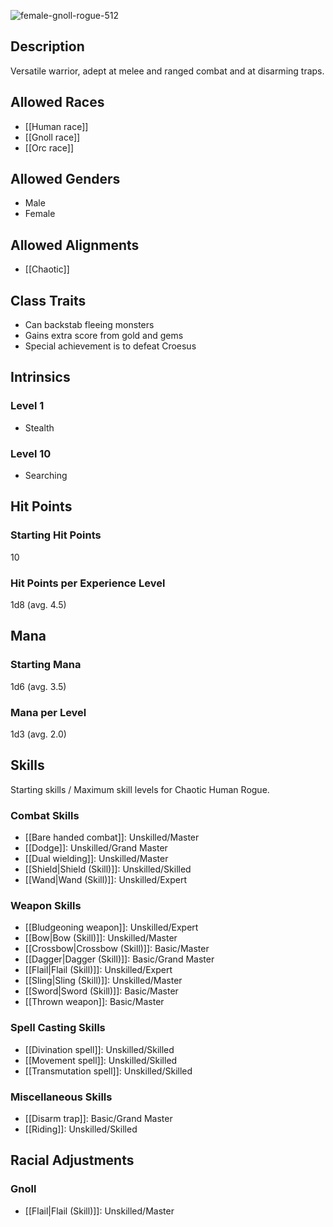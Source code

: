 ![female-gnoll-rogue-512](https://github.com/hyvanmielenpelit/GnollHack/assets/16661034/d4238f58-e6f6-431a-8023-9f3ea9da849f)

## Description

Versatile warrior, adept at melee and ranged combat and at disarming traps.

## Allowed Races

- [[Human race]]
- [[Gnoll race]]
- [[Orc race]]

## Allowed Genders

- Male
- Female

## Allowed Alignments

- [[Chaotic]]

## Class Traits

- Can backstab fleeing monsters
- Gains extra score from gold and gems
- Special achievement is to defeat Croesus

## Intrinsics

### Level 1

- Stealth

### Level 10

- Searching

## Hit Points

### Starting Hit Points

10

### Hit Points per Experience Level

1d8 (avg. 4.5)

## Mana

### Starting Mana

1d6 (avg. 3.5)

### Mana per Level

1d3 (avg. 2.0)

## Skills

Starting skills / Maximum skill levels for Chaotic Human Rogue. 

### Combat Skills 

- [[Bare handed combat]]: Unskilled/Master 
- [[Dodge]]: Unskilled/Grand Master
- [[Dual wielding]]: Unskilled/Master 
- [[Shield|Shield (Skill)]]: Unskilled/Skilled
- [[Wand|Wand (Skill)]]: Unskilled/Expert

### Weapon Skills 

- [[Bludgeoning weapon]]: Unskilled/Expert 
- [[Bow|Bow (Skill)]]: Unskilled/Master
- [[Crossbow|Crossbow (Skill)]]: Basic/Master
- [[Dagger|Dagger (Skill)]]: Basic/Grand Master
- [[Flail|Flail (Skill)]]: Unskilled/Expert
- [[Sling|Sling (Skill)]]: Unskilled/Master
- [[Sword|Sword (Skill)]]: Basic/Master
- [[Thrown weapon]]: Basic/Master

### Spell Casting Skills 

- [[Divination spell]]: Unskilled/Skilled
- [[Movement spell]]: Unskilled/Skilled
- [[Transmutation spell]]: Unskilled/Skilled

### Miscellaneous Skills 

- [[Disarm trap]]: Basic/Grand Master
- [[Riding]]: Unskilled/Skilled

## Racial Adjustments

### Gnoll

- [[Flail|Flail (Skill)]]: Unskilled/Master